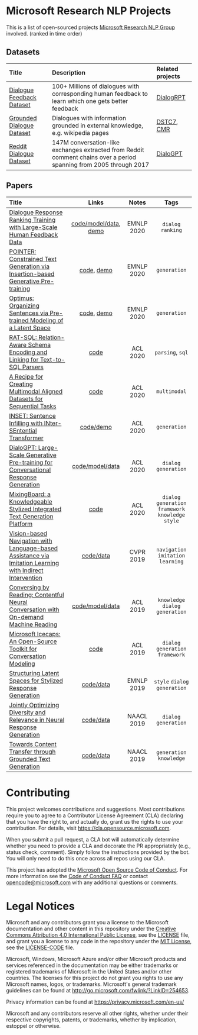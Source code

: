 # Microsoft Research NLP Projects

This is a list of open-sourced projects [Microsoft Research NLP Group](https://www.microsoft.com/en-us/research/group/natural-language-processing) involved. (ranked in time order)

## Datasets
| Title    | Description | Related projects | 
| :------------- | :----------- | :----------- | 
| [Dialogue Feedback Dataset](https://dialogfeedback.github.io/) | 100+ Millions of dialogues with corresponding human feedback to learn which one gets better feedback | [DialogRPT](https://github.com/golsun/DialogRPT) |
| [Grounded Dialogue Dataset](https://github.com/mgalley/DSTC7-End-to-End-Conversation-Modeling) | Dialogues with information grounded in external knowledge, e.g. wikipedia pages | [DSTC7](https://github.com/mgalley/DSTC7-End-to-End-Conversation-Modeling), [CMR](https://github.com/qkaren/converse_reading_cmr) |
| [Reddit Dialogue Dataset](https://github.com/microsoft/DialoGPT) | 147M conversation-like exchanges extracted from Reddit comment chains over a period spanning from 2005 through 2017 | [DialoGPT](https://github.com/microsoft/DialoGPT) |

## Papers
| Title    | Links | Notes | Tags |
| :------------- | :-----------: | :-----------: |:-----------: |
| [Dialogue Response Ranking Training with Large-Scale Human Feedback Data](https://arxiv.org/abs/2009.06978) | [code/model/data](https://github.com/golsun/DialogRPT), [demo](https://colab.research.google.com/drive/1jQXzTYsgdZIQjJKrX4g3CP0_PGCeVU3C?usp=sharing) | EMNLP 2020 | `dialog` `ranking`|
| [POINTER: Constrained Text Generation via Insertion-based Generative Pre-training](https://arxiv.org/abs/2005.00558) | [code](https://github.com/dreasysnail/POINTER), [demo](http://52.247.25.3:8900/) | EMNLP 2020 | `generation` |
| [Optimus: Organizing Sentences via Pre-trained Modeling of a Latent Space](https://arxiv.org/abs/2004.04092) | [code](https://github.com/ChunyuanLI/Optimus), [demo](http://40.71.23.172:8899/) | EMNLP 2020 | `generation` |
| [RAT-SQL: Relation-Aware Schema Encoding and Linking for Text-to-SQL Parsers](https://arxiv.org/abs/1911.04942) | [code](https://github.com/microsoft/rat-sql) | ACL 2020 | `parsing`, `sql`|
| [A Recipe for Creating Multimodal Aligned Datasets for Sequential Tasks](https://arxiv.org/pdf/2005.09606.pdf) | [code](https://github.com/microsoft/multimodal-aligned-recipe-corpus) | ACL 2020 | `multimodal` |
| [INSET: Sentence Infilling with INter-SEntential Transformer](https://arxiv.org/abs/1911.03892) | [code/demo](https://github.com/dreasysnail/INSET) | ACL 2020 | `generation`|
| [DialoGPT: Large-Scale Generative Pre-training for Conversational Response Generation](https://arxiv.org/abs/1911.00536) | [code/model/data](https://github.com/microsoft/DialoGPT) | ACL 2020 | `dialog` `generation`|
| [MixingBoard: a Knowledgeable Stylized Integrated Text Generation Platform](https://arxiv.org/abs/2005.08365) | [code](https://github.com/microsoft/MixingBoard) | ACL 2020 | `dialog` `generation` `framework` `knowledge` `style` |
| [Vision-based Navigation with Language-based Assistance via Imitation Learning with Indirect Intervention](https://arxiv.org/abs/1812.04155)| [code/data](https://github.com/debadeepta/vnla) | CVPR 2019 | `navigation` `imitation learning` |
| [Conversing by Reading: Contentful Neural Conversation with On-demand Machine Reading](https://www.aclweb.org/anthology/P19-1539/) | [code/model/data](https://github.com/qkaren/converse_reading_cmr) | ACL 2019 | `knowledge` `dialog` `generation`  |
| [Microsoft Icecaps: An Open-Source Toolkit for Conversation Modeling](https://www.aclweb.org/anthology/P19-3021.pdf) | [code](https://github.com/microsoft/icecaps) | ACL 2019 | `dialog` `generation` `framework` |
| [Structuring Latent Spaces for Stylized Response Generation](https://arxiv.org/abs/1909.05361) | [code/data](https://github.com/golsun/StyleFusion) | EMNLP 2019 | `style` `dialog` `generation` |
| [Jointly Optimizing Diversity and Relevance in Neural Response Generation](https://arxiv.org/abs/1902.11205) | [code/data](https://github.com/golsun/SpaceFusion) | NAACL 2019 | `dialog` `generation` |
| [Towards Content Transfer through Grounded Text Generation](https://arxiv.org/abs/1905.05293) | [code/data](https://github.com/shrimai/Towards-Content-Transfer-through-Grounded-Text-Generation) | NAACL 2019 | `generation` `knowledge`|

# Contributing

This project welcomes contributions and suggestions.  Most contributions require you to agree to a
Contributor License Agreement (CLA) declaring that you have the right to, and actually do, grant us
the rights to use your contribution. For details, visit https://cla.opensource.microsoft.com.

When you submit a pull request, a CLA bot will automatically determine whether you need to provide
a CLA and decorate the PR appropriately (e.g., status check, comment). Simply follow the instructions
provided by the bot. You will only need to do this once across all repos using our CLA.

This project has adopted the [Microsoft Open Source Code of Conduct](https://opensource.microsoft.com/codeofconduct/).
For more information see the [Code of Conduct FAQ](https://opensource.microsoft.com/codeofconduct/faq/) or
contact [opencode@microsoft.com](mailto:opencode@microsoft.com) with any additional questions or comments.

# Legal Notices

Microsoft and any contributors grant you a license to the Microsoft documentation and other content
in this repository under the [Creative Commons Attribution 4.0 International Public License](https://creativecommons.org/licenses/by/4.0/legalcode),
see the [LICENSE](LICENSE) file, and grant you a license to any code in the repository under the [MIT License](https://opensource.org/licenses/MIT), see the
[LICENSE-CODE](LICENSE-CODE) file.

Microsoft, Windows, Microsoft Azure and/or other Microsoft products and services referenced in the documentation
may be either trademarks or registered trademarks of Microsoft in the United States and/or other countries.
The licenses for this project do not grant you rights to use any Microsoft names, logos, or trademarks.
Microsoft's general trademark guidelines can be found at http://go.microsoft.com/fwlink/?LinkID=254653.

Privacy information can be found at https://privacy.microsoft.com/en-us/

Microsoft and any contributors reserve all other rights, whether under their respective copyrights, patents,
or trademarks, whether by implication, estoppel or otherwise.
